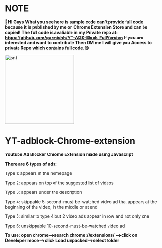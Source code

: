 # NOTE
**👋HI Guys What you see here is sample code can't provide full code because it is published by me on Chrome Extension Store and can be copied! The full code is avaliable in my Private repo at: https://github.com/parmishh/YT-ADS-Block-FullVersion**
**If you are interested and want to contribute Then DM me I will give you Access to private Repo which contains full code.😊**

<img width="227" alt="sn1" src="https://user-images.githubusercontent.com/91942072/222827395-fb84dac0-aae8-4a64-ae0d-218b2edaca74.PNG">



# YT-adblock-Chrome-extension
**Youtube Ad Blocker Chrome Extension made using Javascript**

**There are 6 types of ads:**

Type 1: appears in the homepage

Type 2: appears on top of the suggested list of videos

Type 3: appears under the description

Type 4: skippable 5-second-must-be-watched video ad that appears at the beginning of the video, in the middle or at end

Type 5: similar to type 4 but 2 video ads appear in row and not only one

Type 6: unskippable 10-second-must-be-watched video ad


**To use: open chrome-->search chrome://extensions/ -->click on Developer mode-->click Load unpacked-->select folder**
